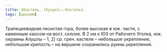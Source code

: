```yaml
---
title: ⦗Кастель, [Кучук]⒯-Кастель⦘
tags: [ороним]
---
```


Трапециевидная лесистая гора, более высокая в юж. части, с каменным хаосом на
вост. склоне. В 2 км к ЮЗ от Рабочего Уголка, юж. окраины Алушты – 1, 2) ср.
греч. кастели – небольшое укрепление, небольшая крепость – на вершине
сохранились руины укрепления.
